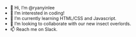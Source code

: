 - 👋 Hi, I’m @ryanyinlee
- 👀 I’m interested in coding!
- 🌱 I’m currently learning HTML/CSS and Javascript.
- 💞️ I’m looking to collaborate with our new insect overlords.
- 📫 Reach me on Slack.

<!---
ryanyinlee/ryanyinlee is a ✨ special ✨ repository because its `README.md` (this file) appears on your GitHub profile.
You can click the Preview link to take a look at your changes.
--->
